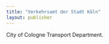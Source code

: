 ```yaml
---
title: "Verkehrsamt der Stadt Köln"
layout: publisher
---
```


City of Cologne Transport Department.
